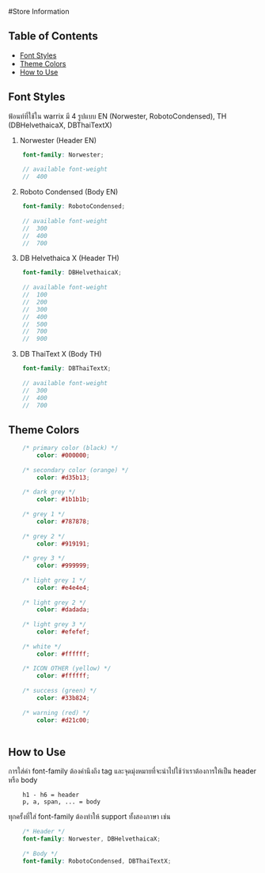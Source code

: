 #Store Information

## Table of Contents
* [Font Styles](#font-styles)
* [Theme Colors](#theme-colors)
* [How to Use](#how-to-use)

## Font Styles

ฟ้อนท์ที่ใช้ใน warrix มี 4 รูปแบบ EN (Norwester, RobotoCondensed), TH (DBHelvethaicaX, DBThaiTextX)


1. Norwester (Header EN)
```scss
    font-family: Norwester;
    
    // available font-weight
    //  400
```

2. Roboto Condensed (Body EN)
```scss
    font-family: RobotoCondensed;
    
    // available font-weight
    //  300
    //  400
    //  700
```

3. DB Helvethaica X (Header TH)
```scss
    font-family: DBHelvethaicaX;
        
    // available font-weight
    //  100
    //  200
    //  300
    //  400
    //  500
    //  700
    //  900
```

3. DB ThaiText X (Body TH)
```scss
    font-family: DBThaiTextX;
        
    // available font-weight
    //  300
    //  400
    //  700
```

## Theme Colors
```scss
    /* primary color (black) */
        color: #000000;
    
    /* secondary color (orange) */
        color: #d35b13;
        
    /* dark grey */
        color: #1b1b1b;
            
    /* grey 1 */
        color: #787878;
    
    /* grey 2 */
        color: #919191;
    
    /* grey 3 */
        color: #999999;
    
    /* light grey 1 */
        color: #e4e4e4;
    
    /* light grey 2 */
        color: #dadada;
    
    /* light grey 3 */
        color: #efefef;
        
    /* white */
        color: #ffffff;
        
    /* ICON OTHER (yellow) */
        color: #ffffff;
        
    /* success (green) */
        color: #33b824;
        
    /* warning (red) */
        color: #d21c00;
       
```

## How to Use

การใส่ค่า font-family ต้องคำนึงถึง tag และจุดมุ่งหมายที่จะนำไปใช้ว่าเราต้องการให้เป็น header หรือ body

```text
    h1 - h6 = header
    p, a, span, ... = body
```

ทุกครั้งที่ใส่ font-family ต้องทำให้ support ทั้งสองภาษา เช่น

```scss
    /* Header */
    font-family: Norwester, DBHelvethaicaX;
    
    /* Body */
    font-family: RobotoCondensed, DBThaiTextX;
```
